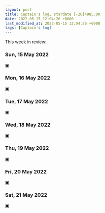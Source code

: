 ```yaml
---
layout: post
title: Captain's log, stardate [-26]4985.00
date: 2022-05-15 12:04:26 +0000
last_modified_at: 2022-05-15 12:04:26 +0000
tags: [Captain's log]
---
```


This week in review:

<!-- more -->

### Sun, 15 May 2022

▣

### Mon, 16 May 2022

▣

### Tue, 17 May 2022

▣

### Wed, 18 May 2022

▣

### Thu, 19 May 2022

▣

### Fri, 20 May 2022

▣

### Sat, 21 May 2022

▣
